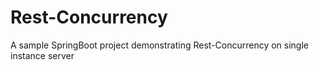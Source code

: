# Rest-Concurrency
A sample SpringBoot project demonstrating Rest-Concurrency on single instance server
